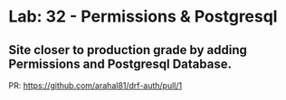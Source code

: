 # Lab: 32 - Permissions & Postgresql

## Site closer to production grade by adding Permissions and Postgresql Database.

PR: https://github.com/arahal81/drf-auth/pull/1

